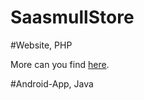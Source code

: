# SaasmullStore

#Website, PHP

More can you find [here](https://github.com/Saasmull/SaasmullStore-Web).

#Android-App, Java
